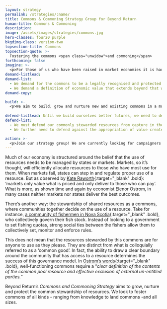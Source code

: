 ```yaml
---
layout: strategy
permalink: /strategies/:name/
title: Commons & Commoning Strategy Group for Beyond Return
human-title: Commons & Commoning
description:
image: /assets/images/strategies/commons.jpg
hero-classes: four20 purple
bkgdimg-class: version-two
topsection-title: Commons
topsection-quote: >-
  Fostering the commons <span class="unwidow">and commoning</span>
forthcoming: false
imagine: >-
  <p>For those of us who have been raised in market economies it is hard to imagine a way out of ‘tragedy of the commons’ type scenarios. Yet, in reality, many commons around the world are flourishing. We aim to bring these stories to wider audiences and to imagine new commons in all areas of economic life. For instance, what would a global water commons look like?</p>
demand-listlead:
demand-list: 
  - We demand for the commons to be a legally recognised and protected form of resource management.
  - We demand a definition of economic value that extends beyond that which is measurable in monetary value. We hold that GDP is not an appropriate measure of an economy’s success.
demand-copy:

build: >-
  <p>We aim to build, grow and nurture new and existing commons in a multitude of spaces. In the digital space, knowledge and data commons can provide a viable alternative to content paywalled by corporations. In the physical space, land and water commons could help protect and steward vital resources in more sustainable and just ways. In the socio-economic space, land commons can help foster communities and guarantee affordable housing.</p>
  
defend-listlead: Until we build ourselves better futures, we need to defend against the worst harms.
defend-list: 
  - We must defend our commonly stewarded resources from capture in the form of, for instance, land and water grabbing. 
  - We further need to defend against the appropriation of value created by a commons, such as knowledge and ideas. To this end, we focus on the development and promotion of legal tools such as trusts, property rights and licenses to ensure that resources stewarded by a commons stay in the commons.

action: >-
  <p>Join our strategy group! We are currently looking for campaigners and social media strategists to join our group. Please sign up to join Beyond Return and join one of our recurring onboarding sessions on Sunday (we announce those on Twitter)!</p>
---
```


Much of our economy is structured around the belief that the use of resources needs to be managed by states or markets. Markets, so it’s thought, will efficiently allocate resources to those who have most use for them. When markets fail, states can step in and regulate proper use of a resource. But as observed by [Kate Raworth](https://www.kateraworth.com/){:target="_blank" .bold}: ‘markets only value what is priced and only deliver to those who can pay’. What is more, as shown time and again by economist Elenor Ostrom, in many cases neither markets nor states deliver the best outcomes.

There’s another way: the stewardship of shared resources as a commons, where communities together decide on the use of a resource. Take for instance, [a community of fishermen in Nova Scotia](https://poseidon01.ssrn.com/delivery.php?ID=088024100123020118117095018077020065121004001038027088066090116107020106065119064098119033023106033000111097106004115000090083106034037051088091092014012071013092127041026076024112097113085003127023094094106073102030110085023006087100071007106021024017&EXT=pdf){:target="_blank" .bold}, who collectively govern their fish stock. Instead of looking to a government to set fishing quotas, strong social ties between the fishers allow them to collectively set, monitor and enforce rules.

This does not mean that the resources stewarded by this commons are for anyone to use as they please. They are distinct from what is colloquially referred to as a ‘common good’. In fact, the ability to draw a clear boundary around the community that has access to a resource determines the success of this governance model. In [Ostrom’s words](https://wtf.tw/ref/ostrom_1990.pdf){:target="_blank" .bold}, well-functioning commons require a “*clear definition of the contents of the common pool resource and effective exclusion of external un-entitled parties.”*

Beyond Return’s *Commons and Commoning Strategy* aims to grow, nurture and protect the common stewardship of resources. We look to foster commons of all kinds - ranging from knowledge to land commons -and all sizes.
